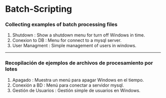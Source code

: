 # Batch-Scripting
### Collecting examples of batch processing files
1. Shutdown : Show a shutdown menu for turn off Windows in time.
2. Conexion to DB : Menu for connect to a mysql server.
3. User Managment : Simple management of users in windows.
---------------------
### Recopilación de ejemplos de archivos de procesamiento por lotes
1. Apagado : Muestra un menú para apagar Windows en el tiempo.
2. Conexión a BD : Menú para conectar a servidor mysql.
3. Gestión de Usuarios : Gestión simple de usuarios en Windows.


